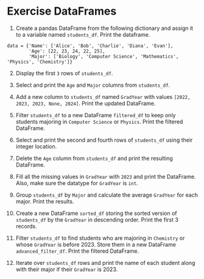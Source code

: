 # Exercise DataFrames

1. Create a pandas DataFrame from the following dictionary and assign it to a variable named `students_df`. Print the dataframe.

```
data = {'Name': ['Alice', 'Bob', 'Charlie', 'Diana', 'Evan'],
        'Age': [22, 23, 24, 22, 25],
        'Major': ['Biology', 'Computer Science', 'Mathematics', 'Physics', 'Chemistry']}
```

2. Display the first `3` rows of `students_df`.

3. Select and print the `Age` and `Major` columns from `students_df`.

4. Add a new column to `students_df` named `GradYear` with values `[2022, 2023, 2023, None, 2024]`. Print the updated DataFrame.

5. Filter `students_df` to a new DataFrame `filtered_df` to keep only students majoring in `Computer Science` or `Physics`. Print the filtered DataFrame.

6. Select and print the second and fourth rows of `students_df` using their integer location.

7. Delete the `Age` column from `students_df` and print the resulting DataFrame.

8. Fill all the missing values in `GradYear` with `2023` and print the DataFrame. Also, make sure the datatype for `GradYear` is `int`.

9. Group `students_df` by `Major` and calculate the average `GradYear` for each major. Print the results.

10. Create a new DataFrame `sorted_df` storing the sorted version of `students_df` by the `GradYear` in descending order. Print the first 3 records.

11. Filter `students_df` to find students who are majoring in `Chemistry` or whose `GradYear` is before 2023. Store them in a new DataFrame `advanced_filter_df`. Print the filtered DataFrame.

12. Iterate over `students_df` rows and print the name of each student along with their major if their `GradYear` is 2023.
